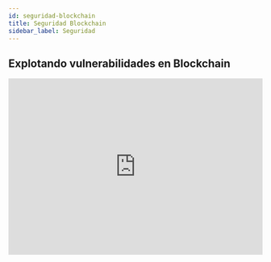 ```yaml
---
id: seguridad-blockchain
title: Seguridad Blockchain
sidebar_label: Seguridad
---
```

## Explotando vulnerabilidades en Blockchain

<iframe width="100%" height="350" src="https://www.youtube.com/embed/tss1d0sow0o" frameborder="0" allow="true" allowfullscreen></iframe> 

